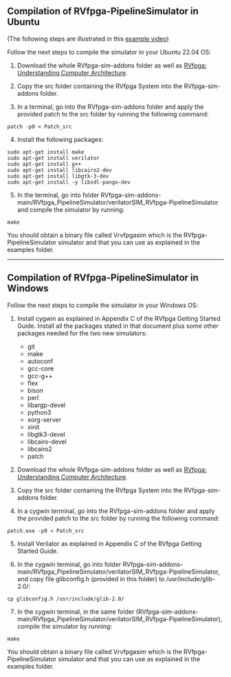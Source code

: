 ## **Compilation of RVfpga-PipelineSimulator in Ubuntu**

(The following steps are illustrated in this [example video](https://drive.google.com/file/d/18HBC6PZoAHl9H2Vwr7f_d41loH18VwgV/view?usp=share_link))

Follow the next steps to compile the simulator in your Ubuntu 22.04 OS:

1. Download the whole RVfpga-sim-addons folder as well as [RVfpga: Understanding Computer Architecture](https://university.imgtec.com/rvfpga-download-page-en/).

2. Copy the src folder containing the RVfpga System into the RVfpga-sim-addons folder.

3. In a terminal, go into the RVfpga-sim-addons folder and apply the provided patch to the src folder by running the following command:

```
patch -p0 < Patch_src
```

4. Install the following packages: 

```
sudo apt-get install make
sudo apt-get install verilator
sudo apt-get install g++
sudo apt-get install libcairo2-dev
sudo apt-get install libgtk-3-dev
sudo apt-get install -y libsdl-pango-dev
```

5. In the terminal, go into folder RVfpga-sim-addons-main/RVfpga_PipelineSimulator/verilatorSIM_RVfpga-PipelineSimulator and compile the simulator by running:

```
make
```

You should obtain a binary file called Vrvfpgasim which is the RVfpga-PipelineSimulator simulator and that you can use as explained in the examples folder.

___

## **Compilation of RVfpga-PipelineSimulator in Windows**

Follow the next steps to compile the simulator in your Windows OS:

1. Install cygwin as explained in Appendix C of the RVfpga Getting Started Guide. Install all the packages stated in that document plus some other packages needed for the two new simulators:

    * git
    * make 
    * autoconf
    * gcc-core 
    * gcc-g++ 
    * flex
    * bison
    * perl
    * libargp-devel
    * python3
    * xorg-server
    * xinit
    * libgtk3-devel
    * libcairo-devel
    * libcairo2
    * patch

2. Download the whole RVfpga-sim-addons folder as well as [RVfpga: Understanding Computer Architecture](https://university.imgtec.com/rvfpga-download-page-en/).

3. Copy the src folder containing the RVfpga System into the RVfpga-sim-addons folder.

4. In a cygwin terminal, go into the RVfpga-sim-addons folder and apply the provided patch to the src folder by running the following command:

```
patch.exe -p0 < Patch_src
```

5. Install Verilator as explained in Appendix C of the RVfpga Getting Started Guide.

6. In the cygwin terminal, go into folder RVfpga-sim-addons-main/RVfpga_PipelineSimulator/verilatorSIM_RVfpga-PipelineSimulator, and copy file glibconfig.h (provided in this folder) to /usr/include/glib-2.0/:

```
cp glibconfig.h /usr/include/glib-2.0/
```

7. In the cygwin terminal, in the same folder (RVfpga-sim-addons-main/RVfpga_PipelineSimulator/verilatorSIM_RVfpga-PipelineSimulator), compile the simulator by running:

```
make
```

You should obtain a binary file called Vrvfpgasim which is the RVfpga-PipelineSimulator simulator and that you can use as explained in the examples folder.
